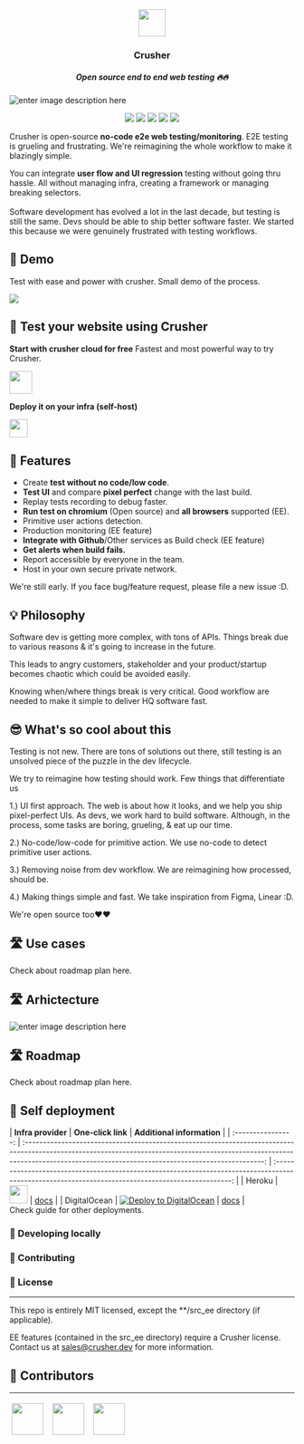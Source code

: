 <div align="center">
<img src="https://i.imgur.com/oUSUuoS.png" height="48" style="margin: 0 auto;"/>
<h3 align="center" >Crusher</h3>
<h5 align="center">Open source end to end web testing 🔥🔥 </h5>
</div>

![enter image description here](https://i.imgur.com/UIGnU2u.png)

<p align="center">      
    <a href="https://github.com/badges/shields/graphs/contributors" alt="Contributors">      
        <img src="https://img.shields.io/badge/license-MIT-%23373737?style=flat-square&color=ff3db6" /></a>      
    <a href="#backers" alt="Backers on Open Collective">      
        <img src="https://img.shields.io/badge/node-%3E=%2014.0.0-brightgreen?style=flat-square" /></a>      
            <a href="#backers" alt="Backers on Open Collective">      
        <img src="https://img.shields.io/github/last-commit/crusherdev/crusher?color=8e3dff&style=flat-square" /></a>      
                    <a href="#backers" alt="Backers on Open Collective">      
                <img src="https://img.shields.io/docker/image-size/7296823551/test?style=flat-square" /></a>      
                                    <a href="#backers" alt="Backers on Open Collective">      
                                <img src="https://img.shields.io/npm/types/typescript?style=flat-square" /></a>      
</p>    

Crusher is open-source **no-code e2e web testing/monitoring**. E2E testing is grueling and frustrating. We're reimagining the whole workflow to make it blazingly simple.    
   
You can integrate **user flow and UI regression** testing without going thru hassle. All without managing infra, creating a framework or managing breaking selectors.
<br/>    
Software development has evolved a lot in the last decade, but testing is still the same. Devs should be able to ship better software faster. We started this because we were genuinely frustrated with testing workflows.    

## 🚀 Demo
Test with ease and power with crusher. Small demo of the process.

<img src="https://camo.githubusercontent.com/2676911af677a0fda9a26b1d7a06e39805bdb8438b4e338915b9497840eee4e4/68747470733a2f2f73392e67696679752e636f6d2f696d616765732f657a6769662d342d6139356636646533356563342e676966" border="0">  

## 🚀 Test your website using Crusher

**Start with crusher cloud for free** Fastest and most powerful way to try Crusher.

<a href="https://crusher.dev/#signup">  
<img src="https://i.imgur.com/BUYY8Jp.png" height="40px"/>    
</a>  

**Deploy it on your infra (self-host)**

<img src="https://images.prismic.io/www-static/3c99429b-3cb5-43d6-91e5-c0f686e3e6ab_do-btn-blue+%281%29.png?auto=compress,format" height="32px"/>    

## 🔮 Features

- Create **test without no code/low code**.
- **Test UI** and compare **pixel perfect** change with the last build.
- Replay tests recording to debug faster.
- **Run test on chromium** (Open source) and **all browsers** supported (EE).
- Primitive user actions detection.
- Production monitoring (EE feature)
- **Integrate with Github**/Other services as Build check (EE feature)
- **Get alerts when build fails.**
- Report accessible by everyone in the team.
- Host in your own secure private network.

We're still early. If you face bug/feature request, please file a new issue :D.

## 💡 Philosophy

Software dev is getting more complex, with tons of APIs. Things break due to various reasons & it's going to increase in the future.

This leads to angry customers, stakeholder and your product/startup becomes chaotic which could be avoided easily.

Knowing when/where things break is very critical. Good workflow are needed to make it simple to deliver HQ software fast.

## 😎 What's so cool about this

Testing is not new. There are tons of solutions out there, still testing is an unsolved piece of the puzzle in the dev lifecycle.

We try to reimagine how testing should work. Few things that differentiate us

1.) UI first approach. The web is about how it looks, and we help you ship pixel-perfect UIs. As devs, we work hard to build software. Although, in the process, some tasks are boring, grueling, & eat up our time.

2.) No-code/low-code for primitive action. We use no-code to detect primitive user actions.

3.) Removing noise from dev workflow. We are reimagining how processed, should be.

4.) Making things simple and fast. We take inspiration from Figma, Linear :D.

We're open source too❤️❤️

## 🛣️ Use cases

Check about roadmap plan here.

## 🛣️ Arhictecture

![enter image description here](https://i.imgur.com/wzU5fUO.png)

## 🛣️ Roadmap

Check about roadmap plan here.

## 🧱 Self deployment

| **Infra provider** | **One-click link** | **Additional information** | | :----------------: | :------------------------------------------------------------------------------------------------------------------------------------------------------------------------------------------------------------------------------: | :------------------------------------------------------------------------------------------------------------------------------------------------: | |       Heroku       | [<img src="https://www.herokucdn.com/deploy/button.svg" height="32px"/>](https://heroku.com/deploy?template=https://github.com/crusherdev/crusher)                                        | [docs](https://hasura.io/docs/latest/graphql/core/guides/deployment/heroku-one-click.html)                             | |    DigitalOcean    | [![Deploy to DigitalOcean](https://graphql-engine-cdn.hasura.io/img/create_hasura_droplet_200px.png)](https://marketplace.digitalocean.com/apps/hasura?action=deploy&refcode=c4d9092d2c48&utm_source=hasura&utm_campaign=readme) | [docs](https://hasura.io/docs/latest/graphql/core/guides/deployment/digital-ocean-one-click.html#hasura-graphql-engine-digitalocean-one-click-app) |   
Check guide for other deployments.

### 📝 Developing locally

### 📝 Contributing

### 📝 License

<hr/>      
This repo is entirely MIT licensed, except the **/src_ee directory (if applicable).    

EE features (contained in the src_ee directory) require a Crusher license. Contact us at [sales@crusher.dev](mailto:sales@crusher.dev) for more information.

## 🤝 Contributors

<hr/>      
<p float="left">    

<img src="https://avatars.githubusercontent.com/u/6849438?v=4" height="56" style="margin: 4px;"/> &nbsp;<img src="https://avatars.githubusercontent.com/u/16796008?v=4" height="56" style="margin: 4px;"/> &nbsp;<img src="https://avatars.githubusercontent.com/u/51117080?v=4" height="56" style="margin: 4px;"/>    

</p>